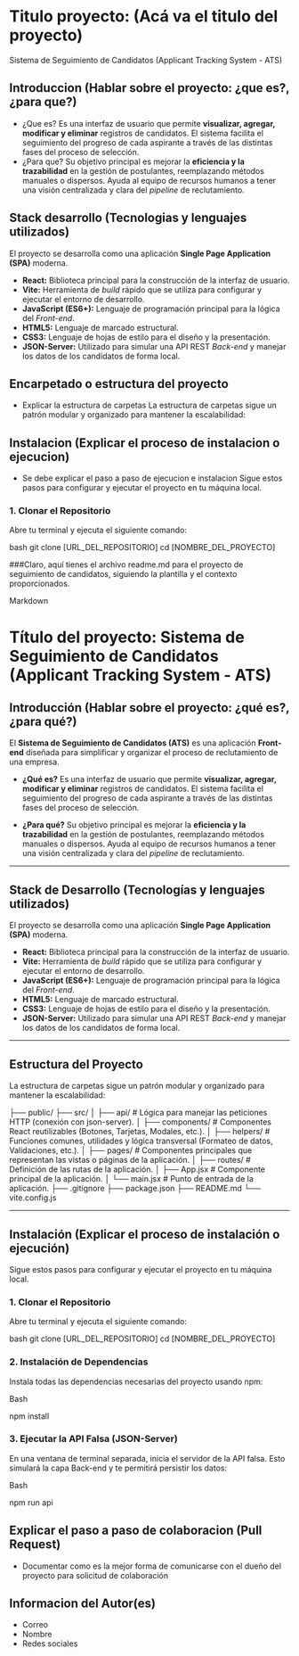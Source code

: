 # Titulo proyecto: (Acá va el titulo del proyecto)
Sistema de Seguimiento de Candidatos (Applicant Tracking System - ATS)

## Introduccion (Hablar sobre el proyecto: ¿que es?, ¿para que?)
- ¿Que es?
Es una interfaz de usuario que permite **visualizar, agregar, modificar y eliminar** registros de candidatos. El sistema facilita el seguimiento del progreso de cada aspirante a través de las distintas fases del proceso de selección.
- ¿Para que?
Su objetivo principal es mejorar la **eficiencia y la trazabilidad** en la gestión de postulantes, reemplazando métodos manuales o dispersos. Ayuda al equipo de recursos humanos a tener una visión centralizada y clara del *pipeline* de reclutamiento.

## Stack desarrollo (Tecnologias y lenguajes utilizados)
El proyecto se desarrolla como una aplicación **Single Page Application (SPA)** moderna.

- **React:** Biblioteca principal para la construcción de la interfaz de usuario.
- **Vite:** Herramienta de *build* rápido que se utiliza para configurar y ejecutar el entorno de desarrollo.
- **JavaScript (ES6+):** Lenguaje de programación principal para la lógica del *Front-end*.
- **HTML5:** Lenguaje de marcado estructural.
- **CSS3:** Lenguaje de hojas de estilo para el diseño y la presentación.
- **JSON-Server:** Utilizado para simular una API REST *Back-end* y manejar los datos de los candidatos de forma local.

## Encarpetado o estructura del proyecto
- Explicar la estructura de carpetas
La estructura de carpetas sigue un patrón modular y organizado para mantener la escalabilidad:

## Instalacion (Explicar el proceso de instalacion o ejecucion)
- Se debe explicar el paso a paso de ejecucion e instalacion
Sigue estos pasos para configurar y ejecutar el proyecto en tu máquina local.

### 1. Clonar el Repositorio

Abre tu terminal y ejecuta el siguiente comando:

bash
git clone [URL_DEL_REPOSITORIO]
cd [NOMBRE_DEL_PROYECTO]

###Claro, aquí tienes el archivo readme.md para el proyecto de seguimiento de candidatos, siguiendo la plantilla y el contexto proporcionados.

Markdown

# Título del proyecto: Sistema de Seguimiento de Candidatos (Applicant Tracking System - ATS)

## Introducción (Hablar sobre el proyecto: ¿qué es?, ¿para qué?)
El **Sistema de Seguimiento de Candidatos (ATS)** es una aplicación **Front-end** diseñada para simplificar y organizar el proceso de reclutamiento de una empresa.

- **¿Qué es?**
  Es una interfaz de usuario que permite **visualizar, agregar, modificar y eliminar** registros de candidatos. El sistema facilita el seguimiento del progreso de cada aspirante a través de las distintas fases del proceso de selección.

- **¿Para qué?**
  Su objetivo principal es mejorar la **eficiencia y la trazabilidad** en la gestión de postulantes, reemplazando métodos manuales o dispersos. Ayuda al equipo de recursos humanos a tener una visión centralizada y clara del *pipeline* de reclutamiento.

---

## Stack de Desarrollo (Tecnologías y lenguajes utilizados)
El proyecto se desarrolla como una aplicación **Single Page Application (SPA)** moderna.

- **React:** Biblioteca principal para la construcción de la interfaz de usuario.
- **Vite:** Herramienta de *build* rápido que se utiliza para configurar y ejecutar el entorno de desarrollo.
- **JavaScript (ES6+):** Lenguaje de programación principal para la lógica del *Front-end*.
- **HTML5:** Lenguaje de marcado estructural.
- **CSS3:** Lenguaje de hojas de estilo para el diseño y la presentación.
- **JSON-Server:** Utilizado para simular una API REST *Back-end* y manejar los datos de los candidatos de forma local.

---

## Estructura del Proyecto

La estructura de carpetas sigue un patrón modular y organizado para mantener la escalabilidad:

├── public/
├── src/
│   ├── api/              # Lógica para manejar las peticiones HTTP (conexión con json-server).
│   ├── components/       # Componentes React reutilizables (Botones, Tarjetas, Modales, etc.).
│   ├── helpers/          # Funciones comunes, utilidades y lógica transversal (Formateo de datos, Validaciones, etc.).
│   ├── pages/            # Componentes principales que representan las vistas o páginas de la aplicación.
│   ├── routes/           # Definición de las rutas de la aplicación.
│   ├── App.jsx           # Componente principal de la aplicación.
│   └── main.jsx          # Punto de entrada de la aplicación.
├── .gitignore
├── package.json
├── README.md
└── vite.config.js


---

## Instalación (Explicar el proceso de instalación o ejecución)

Sigue estos pasos para configurar y ejecutar el proyecto en tu máquina local.

### 1. Clonar el Repositorio

Abre tu terminal y ejecuta el siguiente comando:

bash
git clone [URL_DEL_REPOSITORIO]
cd [NOMBRE_DEL_PROYECTO]

### 2. Instalación de Dependencias
Instala todas las dependencias necesarias del proyecto usando npm:

Bash

npm install

### 3. Ejecutar la API Falsa (JSON-Server)
En una ventana de terminal separada, inicia el servidor de la API falsa. Esto simulará la capa Back-end y te permitirá persistir los datos:

Bash

npm run api

## Explicar el paso a paso de colaboracion (Pull Request)
- Documentar como es la mejor forma de comunicarse con el dueño del proyecto para solicitud de colaboración

## Informacion del Autor(es)
- Correo
- Nombre
- Redes sociales
